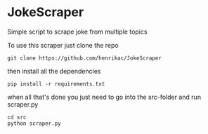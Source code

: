 # JokeScraper

Simple script to scrape joke from multiple topics

To use this scraper just clone the repo

```
git clone https://github.com/henrikac/JokeScraper
```

then install all the dependencies

```
pip install -r requirements.txt
```

when all that's done you just need to go into the src-folder and run scraper.py

```
cd src
python scraper.py
```
